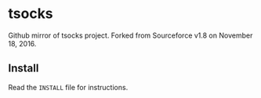 # tsocks

Github mirror of tsocks project. Forked from Sourceforce v1.8 on November 18, 2016.

## Install

Read the ````INSTALL```` file for instructions.
